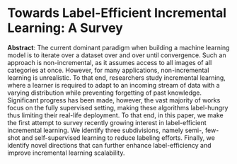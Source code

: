 # Towards Label-Efficient Incremental Learning: A Survey
**Abstract**: The current dominant paradigm when building a machine learning model is to iterate over a dataset over and over until convergence. Such an approach is non-incremental, as it assumes access to all images of all categories at once. However, for many applications, non-incremental learning is unrealistic. To that end, researchers study incremental learning, where a learner is required to adapt to an incoming stream of data with a varying distribution while preventing forgetting of past knowledge. Significant progress has been made, however, the vast majority of works focus on the fully supervised setting, making these algorithms label-hungry thus limiting their real-life deployment. To that end, in this paper, we make the first attempt to survey recently growing interest in label-efficient incremental learning. We identify three subdivisions, namely semi-, few-shot and self-supervised learning to reduce labeling efforts. Finally, we identify novel directions that can further enhance label-efficiency and improve incremental learning scalability. 

